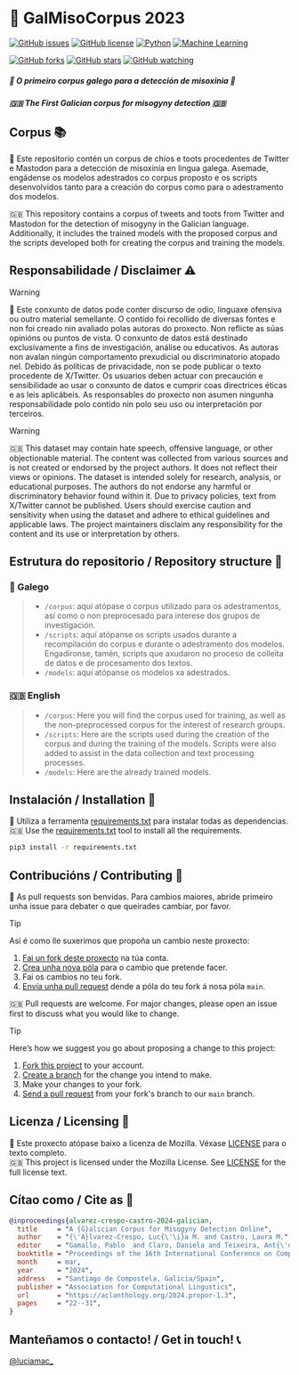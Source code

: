 # :bookmark_tabs: GalMisoCorpus 2023

[![GitHub issues](https://img.shields.io/github/issues/luciamariaalvarezcrespo/GalMisoCorpus2023)](https://github.com/luciamariaalvarezcrespo/GalMisoCorpus2023/issues) [![GitHub license](https://img.shields.io/github/license/luciamariaalvarezcrespo/GalMisoCorpus2023)](https://github.com/luciamariaalvarezcrespo/GalMisoCorpus2023/blob/main/LICENSE)
[![Python](https://img.shields.io/badge/Python-3.10-blue)](https://www.python.org/downloads/release/python-310/)
[![Machine Learning](https://img.shields.io/badge/Machine%20Learning-Scikit--learn-orange)](https://scikit-learn.org/)

[![GitHub forks](https://img.shields.io/github/forks/luciamariaalvarezcrespo/GalMisoCorpus2023)](https://github.com/luciamariaalvarezcrespo/GalMisoCorpus2023/network)
[![GitHub stars](https://img.shields.io/github/stars/luciamariaalvarezcrespo/GalMisoCorpus2023)](https://github.com/luciamariaalvarezcrespo/GalMisoCorpus2023/stargazers) [![GitHub watching](https://img.shields.io/github/watchers/luciamariaalvarezcrespo/GalMisoCorpus2023?style=social)](https://github.com/luciamariaalvarezcrespo/GalMisoCorpus2023/watchers)

##### :octopus: _O primeiro corpus galego para a detección de misoxinia_ :octopus:
##### :gb: _The First Galician corpus for misogyny detection_ 🇬🇧

## Corpus :books:

:octopus: Este repositorio contén un corpus de chíos e toots procedentes de Twitter e Mastodon para a detección de misoxinia en lingua galega. Asemade, engádense os modelos adestrados co corpus proposto e os scripts desenvolvidos tanto para a creación do corpus como para o adestramento dos modelos.  

:gb: This repository contains a corpus of tweets and toots from Twitter and Mastodon for the detection of misogyny in the Galician language. Additionally, it includes the trained models with the proposed corpus and the scripts developed both for creating the corpus and training the models.

## Responsabilidade / Disclaimer :warning:
> [!WARNING] 
> :octopus: Este conxunto de datos pode conter discurso de odio, linguaxe ofensiva ou outro material semellante. O contido foi recollido de diversas fontes e non foi creado nin avaliado polas autoras do proxecto. Non reflicte as súas opinións ou puntos de vista. O conxunto de datos está destinado exclusivamente a fins de investigación, análise ou educativos. As autoras non avalan ningún comportamento prexudicial ou discriminatorio atopado nel. Debido ás políticas de privacidade, non se pode publicar o texto procedente de X/Twitter. Os usuarios deben actuar con precaución e sensibilidade ao usar o conxunto de datos e cumprir coas directrices éticas e as leis aplicábeis. As responsables do proxecto non asumen ningunha responsabilidade polo contido nin polo seu uso ou interpretación por terceiros.

> [!WARNING]
> :gb: This dataset may contain hate speech, offensive language, or other objectionable material. The content was collected from various sources and is not created or endorsed by the project authors. It does not reflect their views or opinions. The dataset is intended solely for research, analysis, or educational purposes. The authors do not endorse any harmful or discriminatory behavior found within it. Due to privacy policies, text from X/Twitter cannot be published. Users should exercise caution and sensitivity when using the dataset and adhere to ethical guidelines and applicable laws. The project maintainers disclaim any responsibility for the content and its use or interpretation by others.

## Estrutura do repositorio / Repository structure :file_folder:

### :octopus: Galego

> - `/corpus`: aquí atópase o corpus utilizado para os adestramentos, así como o non preprocesado para interese dos grupos de investigación.
> - `/scripts`: aquí atópanse os scripts usados durante a recompilación do corpus e durante o adestramento dos modelos. Engadíronse, tamén, scripts que axudaron no proceso de colleita de datos e de procesamento dos textos.
> - `/models`: aquí atópanse os modelos xa adestrados.

### :gb: English

> - `/corpus`: Here you will find the corpus used for training, as well as the non-preprocessed corpus for the interest of research groups.
> - `/scripts`: Here are the scripts used during the creation of the corpus and during the training of the models. Scripts were also added to assist in the data collection and text processing processes.
> - `/models`: Here are the already trained models.

## Instalación / Installation :wrench:
:octopus: Utiliza a ferramenta [requirements.txt](https://github.com/luciamariaalvarezcrespo/GalMisoCorpus2023/blob/main/requirements.txt) para instalar todas as dependencias.  
:gb: Use the [requirements.txt](https://github.com/luciamariaalvarezcrespo/GalMisoCorpus2023/blob/main/requirements.txt) tool to install all the requirements.   

```bash
pip3 install -r requirements.txt
```

## Contribucións / Contributing :open_hands:
:octopus: As pull requests son benvidas. Para cambios maiores, abride primeiro unha issue para debater o que queirades cambiar, por favor.  

> [!TIP]
> Así é como lle suxerimos que propoña un cambio neste proxecto:
>
> 1. [Fai un fork deste proxecto][fork] na túa conta.
> 2. [Crea unha nova póla][branch] para o cambio que pretende facer.
> 3. Fai os cambios no teu fork.
> 4. [Envía unha pull request][pr] dende a póla do teu fork á nosa póla `main`.

:gb: Pull requests are welcome. For major changes, please open an issue first to discuss what you would like to change.  

> [!TIP]
> Here’s how we suggest you go about proposing a change to this project:  
>
> 1. [Fork this project][fork] to your account.
> 2. [Create a branch][branch] for the change you intend to make.
> 3. Make your changes to your fork.
> 4. [Send a pull request][pr] from your fork's branch to our `main` branch.

[fork]: https://help.github.com/articles/fork-a-repo/
[branch]: https://help.github.com/articles/creating-and-deleting-branches-within-your-repository
[pr]: https://help.github.com/articles/using-pull-requests/

## Licenza / Licensing :scroll:

:octopus: Este proxecto atópase baixo a licenza de Mozilla. Véxase [LICENSE](https://github.com/luciamariaalvarezcrespo/GalMisoCorpus2023/blob/main/LICENSE) para o texto completo.  
:gb: This project is licensed under the Mozilla License. See [LICENSE](https://github.com/luciamariaalvarezcrespo/GalMisoCorpus2023/blob/main/LICENSE) for the full license text.

## Cítao como / Cite as :bookmark:
```bib
@inproceedings{alvarez-crespo-castro-2024-galician,
  title     = "A {G}alician Corpus for Misogyny Detection Online",
  author    = "{\'A}lvarez-Crespo, Luc{\'\i}a M. and Castro, Laura M.",
  editor    = "Gamallo, Pablo  and Claro, Daniela and Teixeira, Ant{\'o}nio and Real, Livy  and Garcia, Marcos  and Oliveira, Hugo Gon{\c{c}}alo  and Amaro, Raquel",
  booktitle = "Proceedings of the 16th International Conference on Computational Processing of Portuguese",
  month     = mar,
  year      = "2024",
  address   = "Santiago de Compostela, Galicia/Spain",
  publisher = "Association for Computational Lingustics",
  url       = "https://aclanthology.org/2024.propor-1.3",
  pages     = "22--31",
}
```

## Manteñamos o contacto! / Get in touch! :telephone_receiver:
[@luciamac_](https://www.twitter.com/luciamac_)
